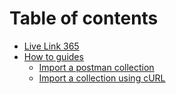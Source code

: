 # Table of contents

* [Live Link 365](README.md)
* [How to guides](how-to-guides/README.md)
  * [Import a postman collection](how-to-guides/how-to-import-a-postman-collection.md)
  * [Import a collection using cURL](how-to-guides/import-a-collection-using-curl.md)

